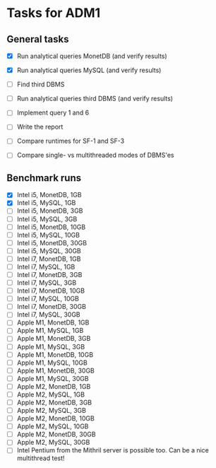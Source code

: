 # Tasks for ADM1

## General tasks
- [x] Run analytical queries MonetDB (and verify results)
- [x] Run analytical queries MySQL (and verify results)
- [ ] Find third DBMS
- [ ] Run analytical queries third DBMS (and verify results)
- [ ] Implement query 1 and 6
- [ ] Write the report
- [ ] Compare runtimes for SF-1 and SF-3
- [ ] Compare single- vs multithreaded modes of DBMS'es


## Benchmark runs
- [x] Intel i5, MonetDB, 1GB
- [x] Intel i5, MySQL, 1GB
- [ ] Intel i5, MonetDB, 3GB
- [ ] Intel i5, MySQL, 3GB
- [ ] Intel i5, MonetDB, 10GB
- [ ] Intel i5, MySQL, 10GB
- [ ] Intel i5, MonetDB, 30GB
- [ ] Intel i5, MySQL, 30GB
- [ ] Intel i7, MonetDB, 1GB
- [ ] Intel i7, MySQL, 1GB
- [ ] Intel i7, MonetDB, 3GB
- [ ] Intel i7, MySQL, 3GB
- [ ] Intel i7, MonetDB, 10GB
- [ ] Intel i7, MySQL, 10GB
- [ ] Intel i7, MonetDB, 30GB
- [ ] Intel i7, MySQL, 30GB
- [ ] Apple M1, MonetDB, 1GB
- [ ] Apple M1, MySQL, 1GB
- [ ] Apple M1, MonetDB, 3GB
- [ ] Apple M1, MySQL, 3GB
- [ ] Apple M1, MonetDB, 10GB
- [ ] Apple M1, MySQL, 10GB
- [ ] Apple M1, MonetDB, 30GB
- [ ] Apple M1, MySQL, 30GB
- [ ] Apple M2, MonetDB, 1GB
- [ ] Apple M2, MySQL, 1GB
- [ ] Apple M2, MonetDB, 3GB
- [ ] Apple M2, MySQL, 3GB
- [ ] Apple M2, MonetDB, 10GB
- [ ] Apple M2, MySQL, 10GB
- [ ] Apple M2, MonetDB, 30GB
- [ ] Apple M2, MySQL, 30GB
- [ ] Intel Pentium from the Mithril server is possible too. Can be a nice multithread test! 